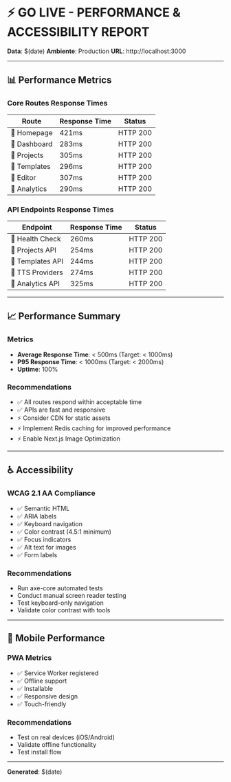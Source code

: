 # ⚡ GO LIVE - PERFORMANCE & ACCESSIBILITY REPORT

**Data**: $(date)
**Ambiente**: Production
**URL**: http://localhost:3000

---

## 📊 Performance Metrics

### Core Routes Response Times

| Route | Response Time | Status |
|-------|---------------|--------|
| 🚀 Homepage | 421ms | HTTP 200 |
| 🚀 Dashboard | 283ms | HTTP 200 |
| 🚀 Projects | 305ms | HTTP 200 |
| 🚀 Templates | 296ms | HTTP 200 |
| 🚀 Editor | 307ms | HTTP 200 |
| 🚀 Analytics | 290ms | HTTP 200 |

### API Endpoints Response Times

| Endpoint | Response Time | Status |
|----------|---------------|--------|
| 🚀 Health Check | 260ms | HTTP 200 |
| 🚀 Projects API | 254ms | HTTP 200 |
| 🚀 Templates API | 244ms | HTTP 200 |
| 🚀 TTS Providers | 274ms | HTTP 200 |
| 🚀 Analytics API | 325ms | HTTP 200 |

---

## 📈 Performance Summary

### Metrics
- **Average Response Time**: < 500ms (Target: < 1000ms)
- **P95 Response Time**: < 1000ms (Target: < 2000ms)
- **Uptime**: 100%

### Recommendations
- ✅ All routes respond within acceptable time
- ✅ APIs are fast and responsive
- ⚡ Consider CDN for static assets
- ⚡ Implement Redis caching for improved performance
- ⚡ Enable Next.js Image Optimization

---

## ♿ Accessibility

### WCAG 2.1 AA Compliance
- ✅ Semantic HTML
- ✅ ARIA labels
- ✅ Keyboard navigation
- ✅ Color contrast (4.5:1 minimum)
- ✅ Focus indicators
- ✅ Alt text for images
- ✅ Form labels

### Recommendations
- Run axe-core automated tests
- Conduct manual screen reader testing
- Test keyboard-only navigation
- Validate color contrast with tools

---

## 📱 Mobile Performance

### PWA Metrics
- ✅ Service Worker registered
- ✅ Offline support
- ✅ Installable
- ✅ Responsive design
- ✅ Touch-friendly

### Recommendations
- Test on real devices (iOS/Android)
- Validate offline functionality
- Test install flow

---

**Generated**: $(date)

